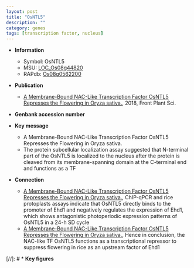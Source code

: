```yaml
---
layout: post
title: "OsNTL5"
description: ""
category: genes
tags: [transcription factor, nucleus]
---
```


* **Information**  
    + Symbol: OsNTL5  
    + MSU: [LOC_Os08g44820](http://rice.plantbiology.msu.edu/cgi-bin/ORF_infopage.cgi?orf=LOC_Os08g44820)  
    + RAPdb: [Os08g0562200](http://rapdb.dna.affrc.go.jp/viewer/gbrowse_details/irgsp1?name=Os08g0562200)  

* **Publication**  
    + [A Membrane-Bound NAC-Like Transcription Factor OsNTL5 Represses the Flowering in Oryza sativa.](http://www.ncbi.nlm.nih.gov/pubmed?term=A+Membrane-Bound+NAC-Like+Transcription+Factor+OsNTL5+Represses+the+Flowering+in+Oryza+sativa.%5BTitle%5D), 2018, Front Plant Sci.

* **Genbank accession number**  

* **Key message**  
    + A Membrane-Bound NAC-Like Transcription Factor OsNTL5 Represses the Flowering in Oryza sativa.
    + The protein subcellular localization assay suggested that N-terminal part of the OsNTL5 is localized to the nucleus after the protein is cleaved from its membrane-spanning domain at the C-terminal end and functions as a TF

* **Connection**  
    + [A Membrane-Bound NAC-Like Transcription Factor OsNTL5 Represses the Flowering in Oryza sativa.](http://www.ncbi.nlm.nih.gov/pubmed?term=A+Membrane-Bound+NAC-Like+Transcription+Factor+OsNTL5+Represses+the+Flowering+in+Oryza+sativa.%5BTitle%5D),  ChIP-qPCR and rice protoplasts assays indicate that OsNTL5 directly binds to the promoter of Ehd1 and negatively regulates the expression of Ehd1, which shows antagonistic photoperiodic expression patterns of OsNTL5 in a 24-h SD cycle
    + [A Membrane-Bound NAC-Like Transcription Factor OsNTL5 Represses the Flowering in Oryza sativa.](http://www.ncbi.nlm.nih.gov/pubmed?term=A+Membrane-Bound+NAC-Like+Transcription+Factor+OsNTL5+Represses+the+Flowering+in+Oryza+sativa.%5BTitle%5D),  Hence in conclusion, the NAC-like TF OsNTL5 functions as a transcriptional repressor to suppress flowering in rice as an upstream factor of Ehd1

[//]: # * **Key figures**  


